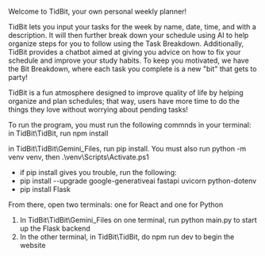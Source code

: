 Welcome to TidBit, your own personal weekly planner!

TidBit lets you input your tasks for the week by name, date, time, and with a description. 
It will then further break down your schedule using AI to help organize steps for you to follow using the Task Breakdown.
Additionally, TidBit provides a chatbot aimed at giving you advice on how to fix your schedule and improve your study habits.
To keep you motivated, we have the Bit Breakdown, where each task you complete is a new "bit" that gets to party!

TidBit is a fun atmosphere designed to improve quality of life by helping organize and plan schedules;
that way, users have more time to do the things they love without worrying about pending tasks!

To run the program, you must run the following commnds in your terminal:
in TidBit\TidBit, run npm install 

in TidBit\TidBit\Gemini_Files, run pip install. You must also run python -m venv venv, then .\venv\Scripts\Activate.ps1
  - if pip install gives you trouble, run the following:
  - pip install --upgrade google-generativeai fastapi uvicorn python-dotenv
  - pip install Flask

From there, open two terminals: one for React and one for Python
1) In TidBit\TidBit\Gemini_Files on one terminal, run python main.py to start up the Flask backend
2) In the other terminal, in TidBit\TidBit, do npm run dev to begin the website
